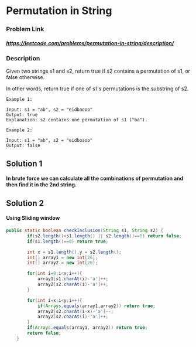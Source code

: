 
#  Permutation in String

### Problem Link 
##### https://leetcode.com/problems/permutation-in-string/description/
### Description
Given two strings s1 and s2, return true if s2 contains a permutation of s1, or false otherwise.

In other words, return true if one of s1's permutations is the substring of s2.
```
Example 1:

Input: s1 = "ab", s2 = "eidbaooo"
Output: true
Explanation: s2 contains one permutation of s1 ("ba").

Example 2:

Input: s1 = "ab", s2 = "eidboaoo"
Output: false
```

## Solution 1

#### In brute force we can calculate all the combinations of permutation and then find it in the 2nd string.

## Solution 2

#### Using Sliding window
```java
public static boolean checkInclusion(String s1, String s2) {
        if(s2.length()<s1.length() || s2.length()==0) return false;
        if(s1.length()==0) return true;

        int x = s1.length(),y = s2.length();
        int[] array1 = new int[26];
        int[] array2 = new int[26];

        for(int i=0;i<x;i++){
            array1[s1.charAt(i)-'a']++;
            array2[s2.charAt(i)-'a']++;
        }

        for(int i=x;i<y;i++){
            if(Arrays.equals(array1,array2)) return true;
            array2[s2.charAt(i-x)-'a']--;
            array2[s2.charAt(i)-'a']++;
        }
        if(Arrays.equals(array1, array2)) return true;
        return false;
    }
```

